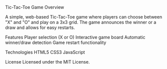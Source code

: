 Tic-Tac-Toe Game
Overview

A simple, web-based Tic-Tac-Toe game where players can choose between "X" and "O" and play on a 3x3 grid. The game announces the winner or a draw and allows for easy restarts.

Features
Player selection (X or O)
Interactive game board
Automatic winner/draw detection
Game restart functionality

Technologies
HTML5
CSS3
JavaScript

License
Licensed under the MIT License.
